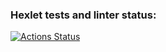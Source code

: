 ### Hexlet tests and linter status:
[![Actions Status](https://github.com/Vladizz/dom-react-redux-project-lvl4/workflows/hexlet-check/badge.svg)](https://github.com/Vladizz/dom-react-redux-project-lvl4/actions)